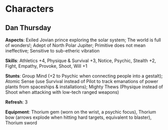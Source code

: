 <!-- TITLE: Characters -->
<!-- SUBTITLE: RPG characters I've played or am playing -->

# Characters
## Dan Thursday
**Aspects**: Exiled Jovian prince exploring the solar system; The world is full of wonders!; Adept of North Polar Jupiter; Primitive does not mean ineffective; Sensitive to sub-etheric vibration

**Skills**: Athletics +4, Physique & Survival +3, Notice, Psychic, Stealth +2, Fight, Empathy, Provoke, Shoot, Will +1

**Stunts**: Group Mind (+2 to Psychic when connecting people into a gestalt); Atomic Sense (use Survival instead of Pilot to track emanations of power plants from spaceships & installations); Mighty Thews (Physique instead of Shoot when attacking with low-tech ranged weapons)

**Refresh**: 3

**Equipment**: Thorium gem (worn on the wrist, a psychic focus), Thorium bow (arrows explode when hitting hard targets, equivalent to blaster), Thorium sword